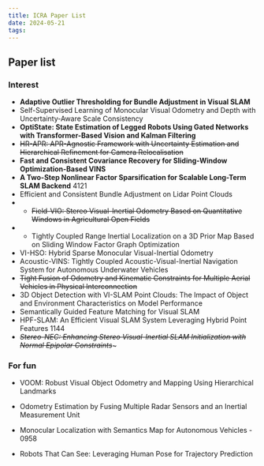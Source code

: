 ```yaml
---
title: ICRA Paper List
date: 2024-05-21
tags:
---
```


## Paper list

### Interest 
- **Adaptive Outlier Thresholding for Bundle Adjustment in Visual SLAM**
- Self-Supervised Learning of Monocular Visual Odometry and Depth with Uncertainty-Aware Scale Consistency
- **OptiState: State Estimation of Legged Robots Using Gated Networks with Transformer-Based Vision and Kalman Filtering**
- ~~HR-APR: APR-Agnostic Framework with Uncertainty Estimation and Hierarchical Refinement for Camera Relocalisation~~ 
- **Fast and Consistent Covariance Recovery for Sliding-Window Optimization-Based VINS**
- **A Two-Step Nonlinear Factor Sparsification for Scalable Long-Term SLAM Backend** 4121
- Efficient and Consistent Bundle Adjustment on Lidar Point Clouds
- - ~~Field-VIO: Stereo Visual-Inertial Odometry Based on Quantitative Windows in Agricultural Open Fields~~
- - Tightly Coupled Range Inertial Localization on a 3D Prior Map Based on Sliding Window Factor Graph Optimization
- VI-HSO: Hybrid Sparse Monocular Visual-Inertial Odometry
- Acoustic-VINS: Tightly Coupled Acoustic-Visual-Inertial Navigation System for Autonomous Underwater Vehicles
- ~~Tight Fusion of Odometry and Kinematic Constraints for Multiple Aerial Vehicles in Physical Interconnection~~ 
- 3D Object Detection with VI-SLAM Point Clouds: The Impact of Object and Environment Characteristics on Model Performance
- Semantically Guided Feature Matching for Visual SLAM
- HPF-SLAM: An Efficient Visual SLAM System Leveraging Hybrid Point Features 1144
- ~~*Stereo-NEC: Enhancing Stereo Visual-Inertial SLAM Initialization with Normal Epipolar Constraints*~~~ 
### For fun
- VOOM: Robust Visual Object Odometry and Mapping Using Hierarchical Landmarks
- Odometry Estimation by Fusing Multiple Radar Sensors and an Inertial Measurement Unit

- Monocular Localization with Semantics Map for Autonomous Vehicles - 0958

- Robots That Can See: Leveraging Human Pose for Trajectory Prediction
